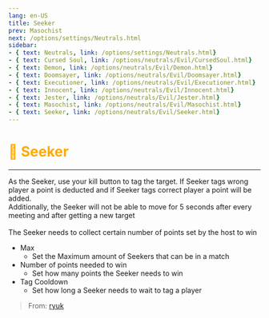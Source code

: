 ```yaml
---
lang: en-US
title: Seeker
prev: Masochist
next: /options/settings/Neutrals.html
sidebar:
- { text: Neutrals, link: /options/settings/Neutrals.html}
- { text: Cursed Soul, link: /options/neutrals/Evil/CursedSoul.html}
- { text: Demon, link: /options/neutrals/Evil/Demon.html}
- { text: Doomsayer, link: /options/neutrals/Evil/Doomsayer.html}
- { text: Executioner, link: /options/neutrals/Evil/Executioner.html}
- { text: Innocent, link: /options/neutrals/Evil/Innocent.html}
- { text: Jester, link: /options/neutrals/Evil/Jester.html}
- { text: Masochist, link: /options/neutrals/Evil/Masochist.html}
- { text: Seeker, link: /options/neutrals/Evil/Seeker.html}
---
```


# <font color="#ffaa00">🔎 <b>Seeker</b></font> <Badge text="Evil" type="tip" vertical="middle"/>
---

As the Seeker, use your kill button to tag the target. If Seeker tags wrong player a point is deducted and if Seeker tags correct player a point will be added.<br>
Additionally, the Seeker will not be able to move for 5 seconds after every meeting and after getting a new target<br><br>
The Seeker needs to collect certain number of points set by the host to win
* Max
  * Set the Maximum amount of Seekers that can be in a match
* Number of points needed to win
  * Set how many points the Seeker needs to win
* Tag Cooldown
  * Set how long a Seeker needs to wait to tag a player

> From: [ryuk](#)